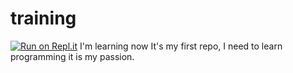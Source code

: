 # training
[![Run on Repl.it](https://repl.it/badge/github/qudora/training)](https://repl.it/github/qudora/training)
I'm learning now
It's my first repo, I need to learn programming it is my passion.
